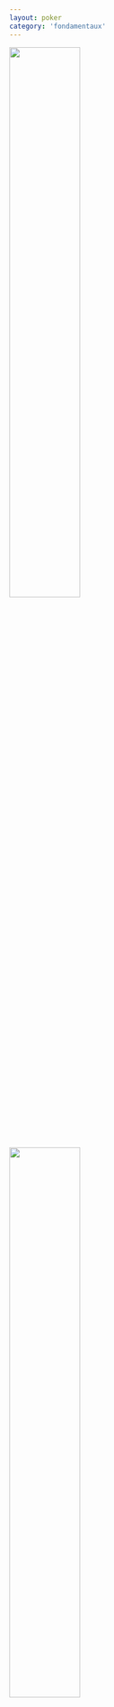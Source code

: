 ```yaml
---
layout: poker
category: 'fondamentaux'
---
```


<div class="flex">
  <img width="50%" height="50%" src="https://i.imgur.com/Kl95nUT.png">
  <img width="50%" height="50%" src="https://i.imgur.com/cBGVBkP.png">
</div>
